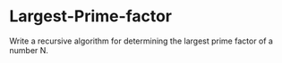 # Largest-Prime-factor
Write a recursive algorithm for determining the largest prime factor of a number N.
